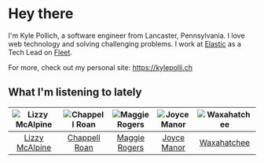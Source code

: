# Hey there


I'm Kyle Pollich, a software engineer from Lancaster, Pennsylvania. I love web technology and solving challenging problems.
I work at [Elastic](https://www.elastic.co/) as a Tech Lead on [Fleet](https://www.elastic.co/guide/en/fleet/current/fleet-overview.html).

For more, check out my personal site: https://kylepolli.ch

## What I'm listening to lately

<!-- begin artists -->
  |![Lizzy McAlpine](https://i.scdn.co/image/ab6761610000f178b7e3d5ad48cc67f32a3a0930)|![Chappell Roan](https://i.scdn.co/image/ab6761610000f178cde5a0d57c1b79de5fce6bee)|![Maggie Rogers](https://i.scdn.co/image/ab6761610000f178621d7cddc0d2fa4d94ed1c1e)|![Joyce Manor](https://i.scdn.co/image/ab6761610000f178b3f2a370b7c0ab22e199217c)|![Waxahatchee](https://i.scdn.co/image/ab6761610000f178909fb4e2a0d9c0f880174263)|
  |:---:|:---:|:---:|:---:|:---:|
  |[Lizzy McAlpine](https://open.spotify.com/artist/1GmsPCcpKgF9OhlNXjOsbS)|[Chappell Roan](https://open.spotify.com/artist/7GlBOeep6PqTfFi59PTUUN)|[Maggie Rogers](https://open.spotify.com/artist/4NZvixzsSefsNiIqXn0NDe)|[Joyce Manor](https://open.spotify.com/artist/7qbvNcfTfckhCNM8NiR8nN)|[Waxahatchee](https://open.spotify.com/artist/5IWCU0V9evBlW4gIeGY4zF)|
<!-- end artists -->
